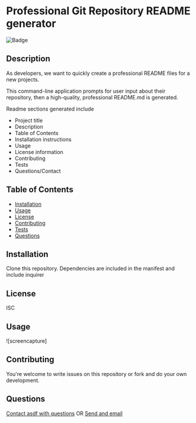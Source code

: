 # Professional Git Repository README generator

![Badge](https://img.shields.io/badge/license-ISC-blue)

## Description

As developers, we want to quickly create a professional README files for a new projects.

This command-line application prompts for user input about their repository, then a high-quality, professional README.md is generated.

Readme sections generated include

- Project title
- Description
- Table of Contents
- Installation instructions
- Usage
- License information
- Contributing
- Tests
- Questions/Contact

## Table of Contents

- [Installation](#Installation)
- [Usage](#Usage)
- [License](#License)
- [Contributing](#Contributing)
- [Tests](#Tests)
- [Questions](#Questions)

## Installation

Clone this repository. Dependencies are included in the manifest and include inquirer

## License

ISC

## Usage

![screencapture]

## Contributing

You're welcome to write issues on this repository or fork and do your own development.

## Questions

[Contact asdf with questions](https://www.github.com/jamestw13) OR [Send and email](mailto:jamestw13@gmail.com)
